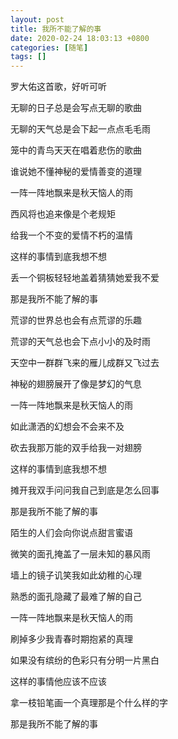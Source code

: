 ```yaml
---
layout: post
title: 我所不能了解的事
date: 2020-02-24 18:03:13 +0800
categories: [随笔]
tags: []
---
```


罗大佑这首歌，好听可听
<!-- more -->


无聊的日子总是会写点无聊的歌曲

无聊的天气总是会下起一点点毛毛雨

笼中的青鸟天天在唱着悲伤的歌曲

谁说她不懂神秘的爱情善变的道理

一阵一阵地飘来是秋天恼人的雨

西风将也追来像是个老规矩

给我一个不变的爱情不朽的温情

这样的事情到底我想不想

丢一个铜板轻轻地盖着猜猜她爱我不爱

那是我所不能了解的事



荒谬的世界总也会有点荒谬的乐趣

荒谬的天气总也会下点小小的及时雨

天空中一群群飞来的雁儿成群又飞过去

神秘的翅膀展开了像是梦幻的气息

一阵一阵地飘来是秋天恼人的雨

如此潇洒的幻想会不会来不及

砍去我那万能的双手给我一对翅膀

这样的事情到底我想不想

摊开我双手问问我自己到底是怎么回事

那是我所不能了解的事



陌生的人们会向你说点甜言蜜语

微笑的面孔掩盖了一层未知的暴风雨

墙上的镜子讥笑我如此幼稚的心理

熟悉的面孔隐藏了最难了解的自己

一阵一阵地飘来是秋天恼人的雨

刷掉多少我青春时期抱紧的真理

如果没有缤纷的色彩只有分明一片黑白

这样的事情他应该不应该

拿一枝铅笔画一个真理那是个什么样的字

那是我所不能了解的事